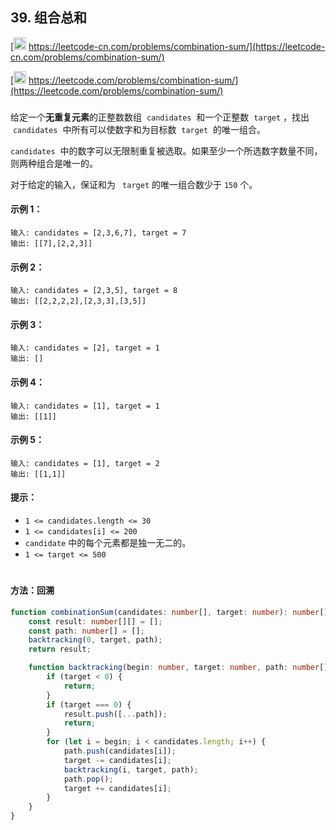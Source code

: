 ## 39. 组合总和

[<img src="https://static.leetcode-cn.com/cn-mono-assets/production/assets/logo-dark-cn.c42314a8.svg" height="20" /> https://leetcode-cn.com/problems/combination-sum/](https://leetcode-cn.com/problems/combination-sum/)

[<img src="https://assets.leetcode.com/static_assets/public/webpack_bundles/images/logo-dark.e99485d9b.svg" height="20"/> https://leetcode.com/problems/combination-sum/](https://leetcode.com/problems/combination-sum/)

###

给定一个**无重复元素**的正整数数组  `candidates`  和一个正整数  `target` ，找出  `candidates`  中所有可以使数字和为目标数  `target`  的唯一组合。

`candidates`  中的数字可以无限制重复被选取。如果至少一个所选数字数量不同，则两种组合是唯一的。

对于给定的输入，保证和为 ` target` 的唯一组合数少于 `150` 个。

#### 示例 1：

```
输入: candidates = [2,3,6,7], target = 7
输出: [[7],[2,2,3]]
```

#### 示例 2：

```
输入: candidates = [2,3,5], target = 8
输出: [[2,2,2,2],[2,3,3],[3,5]]
```

#### 示例 3：

```
输入: candidates = [2], target = 1
输出: []
```

#### 示例 4：

```
输入: candidates = [1], target = 1
输出: [[1]]
```

#### 示例 5：

```
输入: candidates = [1], target = 2
输出: [[1,1]]
```

#### 提示：

-   `1 <= candidates.length <= 30`
-   `1 <= candidates[i] <= 200`
-   `candidate` 中的每个元素都是独一无二的。
-   `1 <= target <= 500`

#

#### 方法：回溯

```ts
function combinationSum(candidates: number[], target: number): number[][] {
    const result: number[][] = [];
    const path: number[] = [];
    backtracking(0, target, path);
    return result;

    function backtracking(begin: number, target: number, path: number[]) {
        if (target < 0) {
            return;
        }
        if (target === 0) {
            result.push([...path]);
            return;
        }
        for (let i = begin; i < candidates.length; i++) {
            path.push(candidates[i]);
            target -= candidates[i];
            backtracking(i, target, path);
            path.pop();
            target += candidates[i];
        }
    }
}
```
